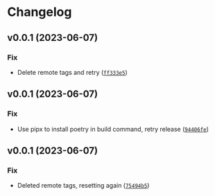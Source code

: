 # Changelog

<!--next-version-placeholder-->

## v0.0.1 (2023-06-07)

### Fix

* Delete remote tags and retry ([`ff333e5`](https://github.com/psychoanalyze/psychoanalyze/commit/ff333e5ced608e26483bf8ae8788ecb5d8ab499e))

## v0.0.1 (2023-06-07)

### Fix

* Use pipx to install poetry in build command, retry release ([`94406fe`](https://github.com/psychoanalyze/psychoanalyze/commit/94406fe7a8dc34e48285e348801fa6ba0f424067))

## v0.0.1 (2023-06-07)

### Fix

* Deleted remote tags, resetting again ([`75494b5`](https://github.com/psychoanalyze/psychoanalyze/commit/75494b51977dc8e9631729a1d2f9a756e2316e2d))
